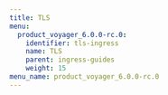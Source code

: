 ```yaml
---
title: TLS
menu:
  product_voyager_6.0.0-rc.0:
    identifier: tls-ingress
    name: TLS
    parent: ingress-guides
    weight: 15
menu_name: product_voyager_6.0.0-rc.0
---
```

